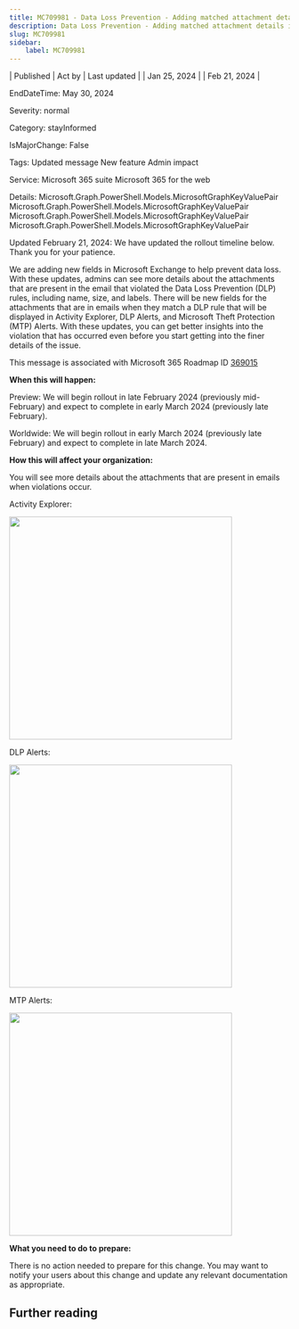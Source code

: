 ```yaml
---
title: MC709981 - Data Loss Prevention - Adding matched attachment details in Activity Explorer for Data Loss Prevention rules in Exchange
description: Data Loss Prevention - Adding matched attachment details in Activity Explorer for Data Loss Prevention rules in Exchange
slug: MC709981
sidebar:
    label: MC709981
---
```



| Published | Act by | Last updated |
| Jan 25, 2024 |  | Feb 21, 2024 |

EndDateTime: May 30, 2024

Severity: normal

Category: stayInformed

IsMajorChange: False

Tags: Updated message New feature Admin impact

Service: Microsoft 365 suite Microsoft 365 for the web

Details: Microsoft.Graph.PowerShell.Models.MicrosoftGraphKeyValuePair Microsoft.Graph.PowerShell.Models.MicrosoftGraphKeyValuePair Microsoft.Graph.PowerShell.Models.MicrosoftGraphKeyValuePair Microsoft.Graph.PowerShell.Models.MicrosoftGraphKeyValuePair

<p style="">Updated February 21, 2024: We have updated the rollout timeline below. Thank you for your patience.</p><p style="">We are adding new fields in Microsoft Exchange to help prevent data loss. With these updates, admins can see more details about the attachments that are present in the email that violated the Data Loss Prevention (DLP) rules, including name, size, and labels. There will be new fields for the attachments that are in emails&nbsp;when they match a DLP rule that will be displayed in Activity Explorer, DLP Alerts, and Microsoft Theft Protection (MTP) Alerts. With these updates, you can get better insights into the violation that has occurred even before you start getting into the finer details of the issue.<br></p>
<p>This message is associated with Microsoft 365 Roadmap ID <a href="https://www.microsoft.com/microsoft-365/roadmap?filters=&amp;searchterms=369015" target="_blank">369015</a></p>
<p><b>When this will happen:</b></p>

<p>Preview: We will begin rollout in late February 2024 (previously mid-February) and expect to complete in early March 2024 (previously late February).&nbsp;<br></p><p>Worldwide: We will begin rollout in early March 2024 (previously late February) and expect to complete in late March 2024.</p>

<p><b>How this will affect your organization:</b></p>

<p>You will see more details about the attachments that are present in emails when violations occur.</p><p>Activity Explorer:
</p><p><img src="https://img-prod-cms-rt-microsoft-com.akamaized.net/cms/api/am/imageFileData/RW1hbzV?ver=f867" style="width: 400px;"><br></p>
<p>DLP Alerts:</p><p><img src="https://img-prod-cms-rt-microsoft-com.akamaized.net/cms/api/am/imageFileData/RW1h6nV?ver=fb08" style="width: 400px;"><br></p><p>MTP Alerts:</p><p><img src="https://img-prod-cms-rt-microsoft-com.akamaized.net/cms/api/am/imageFileData/RW1h6nY?ver=59f1" style="width: 400px;"><br></p>
<p><b>What you need to do to prepare:</b></p>
<p>There is no action needed to prepare for this change. You may want to notify your users about this change and update any relevant documentation as appropriate.</p>

## Further reading
